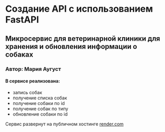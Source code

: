 # Создание API с использованием FastAPI

## Микросервис для ветеринарной клиники для хранения и обновления информации о собаках

### Автор: Мария Аугуст

#### В сервисе реализована:
- запись собак
- получение списка собак
- получение собаки по id
- получение собак по типу
- обновление собаки по id

Сервис развернут на публичном хостинге [render.com](https://render.com/)
